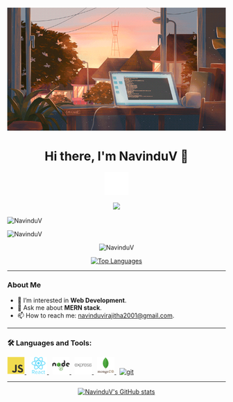 <p align="center">
  <img src="my-gif-2.gif" alt="Github-navindu" />
</p>

<h1 align="center">Hi there, I'm NavinduV 👋</h1>
<p align="center"><img width="54px" height="54px" src="my-logo.png" alt="My-logo" /></p>

<p align="center">
  <img src="https://readme-typing-svg.herokuapp.com?lines=MERN+Developer;Full-Stack+Web+Developer;Always+learning+new+things&center=true&width=500&height=50">
</p>

<p align="left"> <img src="https://komarev.com/ghpvc/?username=NavinduV&label=Profile%20views&color=0e75b6&style=flat" alt="NavinduV" /> </p>

<p align="left" width="100%"><img src="https://github-profile-trophy.vercel.app/?username=NavinduV" alt="NavinduV" /> </p>

<p align="center">
  <img src="https://github-readme-streak-stats.herokuapp.com/?user=NavinduV&theme=radical" alt="NavinduV" />
</p>

<p align="center">
  <a href="https://github.com/NavinduV/github-readme-stats">
    <img src="https://github-readme-stats.vercel.app/api/top-langs/?username=NavinduV&layout=compact&theme=radical" alt="Top Languages" />
  </a>
</p>

---

### About Me

- 👀 I’m interested in **Web Development**.
- 💬 Ask me about **MERN stack**.
- 📫 How to reach me: [navinduvirajitha2001@gmail.com](mailto:navinduvirajitha2001@gmail.com).

---

### 🛠️ Languages and Tools:

<p align="left">
  <a href="https://developer.mozilla.org/en-US/docs/Web/JavaScript" target="_blank">
    <img src="https://raw.githubusercontent.com/devicons/devicon/master/icons/javascript/javascript-original.svg" alt="javascript" width="40" height="40"/>
  </a>&nbsp;
  <a href="https://reactjs.org/" target="_blank">
    <img src="https://raw.githubusercontent.com/devicons/devicon/master/icons/react/react-original-wordmark.svg" alt="react" width="40" height="40"/>
  </a>&nbsp;
  <a href="https://nodejs.org" target="_blank">
    <img src="https://raw.githubusercontent.com/devicons/devicon/master/icons/nodejs/nodejs-original-wordmark.svg" alt="nodejs" width="40" height="40"/>
  </a>&nbsp;
  <a href="https://expressjs.com" target="_blank">
    <img src="https://raw.githubusercontent.com/devicons/devicon/master/icons/express/express-original-wordmark.svg" alt="express" width="40" height="40"/>
  </a>&nbsp;
  <a href="https://www.mongodb.com/" target="_blank">
    <img src="https://raw.githubusercontent.com/devicons/devicon/master/icons/mongodb/mongodb-original-wordmark.svg" alt="mongodb" width="40" height="40"/>
  </a>&nbsp;
  <a href="https://git-scm.com/" target="_blank">
    <img src="https://www.vectorlogo.zone/logos/git-scm/git-scm-icon.svg" alt="git" width="40" height="40"/>
  </a>
</p>



---

<p align="center">
  <a href="https://github.com/NavinduV/github-readme-stats">
    <img src="https://github-readme-stats.vercel.app/api?username=NavinduV&show_icons=true&theme=radical" alt="NavinduV's GitHub stats" />
  </a>
</p>

